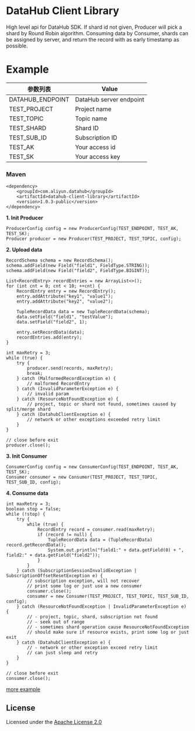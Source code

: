 # DataHub Client Library

High level api for DataHub SDK. If shard id not given, Producer will pick a shard by Round Robin algorithm. Consuming data by Consumer, shards can be assigned by server, and return the record with as early timestamp as possible.

# Example

| 参数列表 | Value |
| ---- | ---- |
| DATAHUB_ENDPOINT | DataHub server endpoint |
| TEST_PROJECT | Project name |
| TEST_TOPIC | Topic name |
| TEST_SHARD | Shard ID |
| TEST_SUB_ID | Subscription ID |
| TEST_AK | Your access id |
| TEST_SK | Your access key |

### Maven

    <dependency>
        <groupId>com.aliyun.datahub</groupId>
        <artifactId>datahub-client-library</artifactId>
        <version>1.0.3-public</version>
    </dependency>
    
**1. Init Producer**

    ProducerConfig config = new ProducerConfig(TEST_ENDPOINT, TEST_AK, TEST_SK);
    Producer producer = new Producer(TEST_PROJECT, TEST_TOPIC, config);

**2. Upload data**

    RecordSchema schema = new RecordSchema();
    schema.addField(new Field("field1", FieldType.STRING));
    schema.addField(new Field("field2", FieldType.BIGINT));
    
    List<RecordEntry> recordEntries = new ArrayList<>();
    for (int cnt = 0; cnt < 10; ++cnt) {
        RecordEntry entry = new RecordEntry();
        entry.addAttribute("key1", "value1");
        entry.addAttribute("key2", "value2");
        
        TupleRecordData data = new TupleRecordData(schema);
        data.setField("field1", "testValue");
        data.setField("field2", 1);
        
        entry.setRecordData(data);
        recordEntries.add(entry);
    }
    
    int maxRetry = 3;
    while (true) {
        try {
            producer.send(records, maxRetry);
            break;
        } catch (MalformedRecordException e) {
            // malformed RecordEntry
        } catch (InvalidParameterException e) {
            // invalid param
        } catch (ResourceNotFoundException e) {
            // project, topic or shard not found, sometimes caused by split/merge shard
        } catch (DatahubClientException e) {
            // network or other exceptions exceeded retry limit
        }
    }
    
    // close before exit
    producer.close();

**3. Init Consumer**

    ConsumerConfig config = new ConsumerConfig(TEST_ENDPOINT, TEST_AK, TEST_SK);
    Consumer consumer = new Consumer(TEST_PROJECT, TEST_TOPIC, TEST_SUB_ID, config);
    
**4. Consume data**

    int maxRetry = 3;
    boolean stop = false;
    while (!stop) {
        try {
            while (true) {
                RecordEntry record = consumer.read(maxRetry);
                if (record != null) {
                    TupleRecordData data = (TupleRecordData) record.getRecordData();
                    System.out.println("field1:" + data.getField(0) + ", field2:" + data.getField("field2"));
                }
            }
        } catch (SubscriptionSessionInvalidException | SubscriptionOffsetResetException e) {
            // subscription exception, will not recover
            // print some log or just use a new consumer
            consumer.close();
            consumer = new Consumer(TEST_PROJECT, TEST_TOPIC, TEST_SUB_ID, config);
        } catch (ResourceNotFoundException | InvalidParameterException e) {
            // - project, topic, shard, subscription not found
            // - seek out of range
            // - sometimes shard operation cause ResourceNotFoundException
            // should make sure if resource exists, print some log or just exit
        } catch (DatahubClientException e) {
            // - network or other exception exceed retry limit
            // can just sleep and retry
        }
    }
    
    // close before exit
    consumer.close();

[more example](./src/main/java/com/aliyun/datahub/clientlibrary/example)

## License

Licensed under the [Apache License 2.0](https://www.apache.org/licenses/LICENSE-2.0.html)
